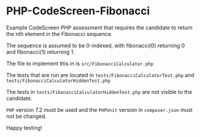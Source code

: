 # PHP-CodeScreen-Fibonacci
Example CodeScreen PHP assessment that requires the candidate to return the nth element in the Fibonacci sequence.

The sequence is assumed to be 0-indexed, with fibonacci(0) returning 0 and fibonacci(1) returning 1.

The file to implement this in is `src/FibonacciCalculator.php`

The tests that are run are located in `tests/FibonacciCalculatorTest.php` and `tests/FibonacciCalculatorHiddenTest.php`

The tests in `tests/FibonacciCalculatorHiddenTest.php` are not visible to the candidate.

`PHP` version 7.2 must be used and the `PHPUnit` version in `composer.json` must not be changed.

Happy testing!
